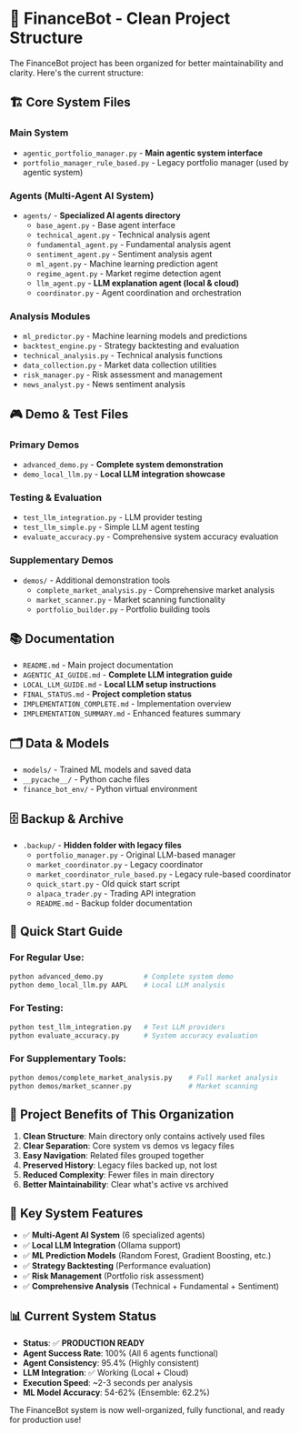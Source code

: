 # 📁 FinanceBot - Clean Project Structure

The FinanceBot project has been organized for better maintainability and clarity. Here's the current structure:

## 🏗️ **Core System Files**

### Main System
- `agentic_portfolio_manager.py` - **Main agentic system interface**
- `portfolio_manager_rule_based.py` - Legacy portfolio manager (used by agentic system)

### Agents (Multi-Agent AI System)
- `agents/` - **Specialized AI agents directory**
  - `base_agent.py` - Base agent interface
  - `technical_agent.py` - Technical analysis agent
  - `fundamental_agent.py` - Fundamental analysis agent
  - `sentiment_agent.py` - Sentiment analysis agent
  - `ml_agent.py` - Machine learning prediction agent
  - `regime_agent.py` - Market regime detection agent
  - `llm_agent.py` - **LLM explanation agent (local & cloud)**
  - `coordinator.py` - Agent coordination and orchestration

### Analysis Modules
- `ml_predictor.py` - Machine learning models and predictions
- `backtest_engine.py` - Strategy backtesting and evaluation
- `technical_analysis.py` - Technical analysis functions
- `data_collection.py` - Market data collection utilities
- `risk_manager.py` - Risk assessment and management
- `news_analyst.py` - News sentiment analysis

## 🎮 **Demo & Test Files**

### Primary Demos
- `advanced_demo.py` - **Complete system demonstration**
- `demo_local_llm.py` - **Local LLM integration showcase**

### Testing & Evaluation
- `test_llm_integration.py` - LLM provider testing
- `test_llm_simple.py` - Simple LLM agent testing
- `evaluate_accuracy.py` - Comprehensive system accuracy evaluation

### Supplementary Demos
- `demos/` - Additional demonstration tools
  - `complete_market_analysis.py` - Comprehensive market analysis
  - `market_scanner.py` - Market scanning functionality
  - `portfolio_builder.py` - Portfolio building tools

## 📚 **Documentation**

- `README.md` - Main project documentation
- `AGENTIC_AI_GUIDE.md` - **Complete LLM integration guide**
- `LOCAL_LLM_GUIDE.md` - **Local LLM setup instructions**
- `FINAL_STATUS.md` - **Project completion status**
- `IMPLEMENTATION_COMPLETE.md` - Implementation overview
- `IMPLEMENTATION_SUMMARY.md` - Enhanced features summary

## 🗂️ **Data & Models**

- `models/` - Trained ML models and saved data
- `__pycache__/` - Python cache files
- `finance_bot_env/` - Python virtual environment

## 🗄️ **Backup & Archive**

- `.backup/` - **Hidden folder with legacy files**
  - `portfolio_manager.py` - Original LLM-based manager
  - `market_coordinator.py` - Legacy coordinator
  - `market_coordinator_rule_based.py` - Legacy rule-based coordinator
  - `quick_start.py` - Old quick start script
  - `alpaca_trader.py` - Trading API integration
  - `README.md` - Backup folder documentation

## 🚀 **Quick Start Guide**

### For Regular Use:
```bash
python advanced_demo.py          # Complete system demo
python demo_local_llm.py AAPL    # Local LLM analysis
```

### For Testing:
```bash
python test_llm_integration.py   # Test LLM providers
python evaluate_accuracy.py      # System accuracy evaluation
```

### For Supplementary Tools:
```bash
python demos/complete_market_analysis.py    # Full market analysis
python demos/market_scanner.py              # Market scanning
```

## 🎯 **Project Benefits of This Organization**

1. **Clean Structure**: Main directory only contains actively used files
2. **Clear Separation**: Core system vs demos vs legacy files
3. **Easy Navigation**: Related files grouped together
4. **Preserved History**: Legacy files backed up, not lost
5. **Reduced Complexity**: Fewer files in main directory
6. **Better Maintainability**: Clear what's active vs archived

## 🔧 **Key System Features**

- ✅ **Multi-Agent AI System** (6 specialized agents)
- ✅ **Local LLM Integration** (Ollama support)
- ✅ **ML Prediction Models** (Random Forest, Gradient Boosting, etc.)
- ✅ **Strategy Backtesting** (Performance evaluation)
- ✅ **Risk Management** (Portfolio risk assessment)
- ✅ **Comprehensive Analysis** (Technical + Fundamental + Sentiment)

## 📊 **Current System Status**

- **Status**: ✅ **PRODUCTION READY**
- **Agent Success Rate**: 100% (All 6 agents functional)
- **Agent Consistency**: 95.4% (Highly consistent)
- **LLM Integration**: ✅ Working (Local + Cloud)
- **Execution Speed**: ~2-3 seconds per analysis
- **ML Model Accuracy**: 54-62% (Ensemble: 62.2%)

The FinanceBot system is now well-organized, fully functional, and ready for production use!
